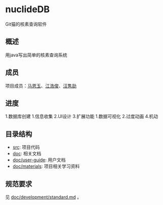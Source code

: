 # nuclideDB
Git猫的核素查询软件

## 概述
用java写出简单的核素查询系统

## 成员

项目成员：[马恩玉](https://github.com/xiaoxiaoali)、[江浩俊](https://github.com/JM0011)、[汪隽劼](https://github.com/lsmind)

## 进度
1.数据库创建
  1.信息收集
2.UI设计
3.扩展功能
  1.数据可视化
  2.过度动画
4.机动

## 目录结构
- [src](./src): 项目代码
- [doc](./doc): 相关文档
- [doc/user-guide](./doc/user-guide.md): 用户文档
- [doc/materials](./doc/materials): 项目相关学习资料

## 规范要求
见 [doc/development/standard.md](./doc/development/standard.md) 。
